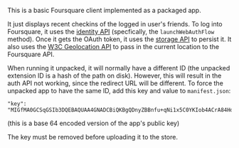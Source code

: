 This is a basic Foursquare client implemented as a packaged app.

It just displays recent checkins of the logged in user's friends. To log into Foursquare, it uses the [identity API](http://developer.chrome.com/trunk/apps/experimental.identity.html) (specfically, the `launchWebAuthFlow` method). Once it gets the OAuth token, it uses the [storage API](http://developer.chrome.com/trunk/apps/storage.html) to persist it. It also uses the [W3C Geolocation API](http://www.w3.org/TR/geolocation-API/) to pass in the current location to the Foursquare API.

When running it unpacked, it will normally have a different ID (the unpacked
extension ID is a hash of the path on disk). However, this will result in the
auth API not working, since the redirect URL will be different. To force the
unpacked app to have the same ID, add this key and value to `manifest.json`:

    "key": "MIGfMA0GCSqGSIb3DQEBAQUAA4GNADCBiQKBgQDnyZBBnfu+qNi1x5C0YKIob4ACrA84HdMArTGobttMHIxM2Z6aLshFmoKZa/pbyQS6D5yNywr4KM/llWiY2aV2puIflUxRT8SjjPehswCvm6eWQM+r3mB755m48x+diDl8URJsX4AJ3pQHnKWEvitZcuBh0GTfsLzKU/BfHEaH7QIDAQAB"
(this is a base 64 encoded version of the app's public key)

The key must be removed before uploading it to the store.